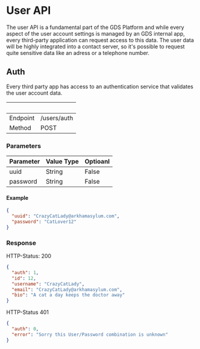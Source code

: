 # User API

The user API is a fundamental part of the GDS Platform and while every aspect of
the user account settings is managed by an GDS internal app, every third-party
application can request access to this data. The user data will be highly integrated
into a contact server, so it's possible to request quite sensitive data like an
adress or a telephone number.


## Auth

Every third party app has access to an authentication service that validates the
user account data.


| &nbsp;   | &nbsp;      |
| -------- | ----------- |
| Endpoint | /users/auth |
| Method   | POST        |


### Parameters

| Parameter  | Value Type | Optioanl |
| ---------- | ---------- | -------- |
| uuid       | String     | False    |
| password   | String     | False    |

#### Example

```json
{
  "uuid": "CrazyCatLady@arkhamasylum.com",
  "password": "CatLover12"
}
```

### Response

HTTP-Status: 200
```json
{
  "auth": 1,
  "id": 12,
  "username": "CrazyCatLady",
  "email": "CrazyCatLady@arkhamasylum.com",
  "bio": "A cat a day keeps the doctor away"
}
```

HTTP-Status 401
```json
{
  "auth": 0,
  "error": "Sorry this User/Password combination is unknown"
}
```